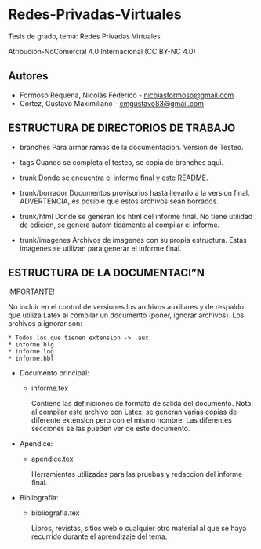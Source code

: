 Redes-Privadas-Virtuales
========================

Tesis de grado, tema: Redes Privadas Virtuales

Atribución-NoComercial 4.0 Internacional (CC BY-NC 4.0)

Autores
-------

* Formoso Requena, Nicolás Federico - nicolasformoso@gmail.com
* Cortez, Gustavo Maximiliano - cmgustavo83@gmail.com

ESTRUCTURA DE DIRECTORIOS DE TRABAJO
------------------------------------

* branches		Para armar ramas de la documentacion. Version de Testeo.

* tags			Cuando se completa el testeo, se copia de branches aqui.

* trunk			Donde se encuentra el informe final y este README.

* trunk/borrador	Documentos provisorios hasta llevarlo a la version final. 					ADVERTENCIA, es posible que estos archivos sean borrados.

* trunk/html		Donde se generan los html del informe final. No tiene utilidad 					de edicion, se genera autom·ticamente al compilar el informe.

* trunk/imagenes	Archivos de imagenes con su propia estructura. Estas imagenes 
			se utilizan para generar el informe final.


ESTRUCTURA DE LA DOCUMENTACI”N
------------------------------

IMPORTANTE!

No incluir en el control de versiones los archivos auxiliares y de 
respaldo que utiliza Latex al compilar un documento (poner, ignorar archivos). 
Los archivos a ignorar son:
	
	* Todos los que tienen extension -> .aux
	* informe.blg
	* informe.log
	* informe.bbl

* Documento principal: 

	- informe.tex

		Contiene las definiciones de formato de salida del documento. 
		Nota: al compilar este archivo con Latex, se generan varias 
		copias de diferente extension pero con el mismo nombre.
		Las diferentes secciones se las pueden ver de este documento.

* Apendice:

	- apendice.tex

		Herramientas utilizadas para las pruebas y redaccion del 
		informe final.

* Bibliografia:

	- bibliografia.tex

		Libros, revistas, sitios web o cualquier otro material al que se 
		haya recurrido durante el aprendizaje del tema.
